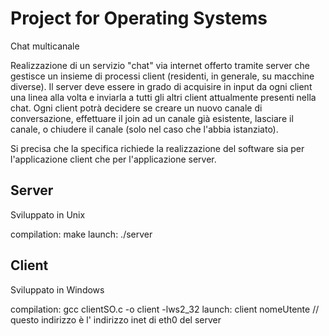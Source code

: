 # Project for Operating Systems

Chat multicanale

Realizzazione di un servizio "chat" via internet offerto tramite server
che gestisce un insieme di processi client (residenti, in generale, su
macchine diverse). Il server deve essere in grado di acquisire in input
da ogni client una linea alla volta e inviarla a tutti gli altri client
attualmente presenti nella chat.
Ogni client potrà decidere se creare un nuovo canale di conversazione,
effettuare il join ad un canale già esistente, lasciare il canale,
o chiudere il canale (solo nel caso che l'abbia istanziato).

Si precisa che la specifica richiede la realizzazione del software sia per
l'applicazione client che per l'applicazione server.


Server 
-------
Sviluppato in Unix

compilation: make
launch: ./server <porta>

Client 
-----------
Sviluppato in Windows

compilation: gcc clientSO.c -o client -lws2_32
launch: client <indirizzo-inet> <porta> nomeUtente // questo indirizzo è l' indirizzo inet di eth0 del server
